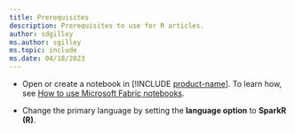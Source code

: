 ```yaml
---
title: Prerequisites
description: Prerequisites to use for R articles.
author: sdgilley
ms.author: sgilley
ms.topic: include
ms.date: 04/18/2023
---
```


* Open or create a notebook in [!INCLUDE [product-name](includes/product-name.md)].  To learn how, see [How to use Microsoft Fabric notebooks](../data-engineering/how-to-use-notebook.md).

* Change the primary language by setting the **language option** to **SparkR (R)**.
